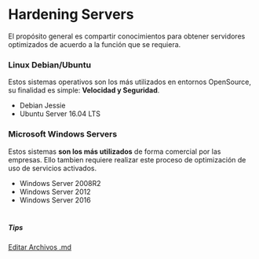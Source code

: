 # Hardening Servers

El propósito general es compartir conocimientos para obtener servidores optimizados de acuerdo a la función que se requiera.

### Linux Debian/Ubuntu
Estos sistemas operativos son los más utilizados en entornos OpenSource, su finalidad es simple: **Velocidad y Seguridad**.
* Debian Jessie
* Ubuntu Server 16.04 LTS

### Microsoft Windows Servers
Estos sistemas **son los más utilizados** de forma comercial por las empresas. Ello tambien requiere realizar este proceso de optimización de uso de servicios activados. 
* Windows Server 2008R2
* Windows Server 2012
* Windows Server 2016

#
##### **Tips**
[Editar Archivos .md](https://guides.github.com/features/mastering-markdown/)
